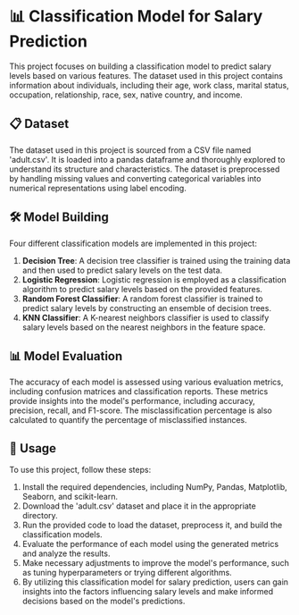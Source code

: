 # 📊 Classification Model for Salary Prediction

This project focuses on building a classification model to predict salary levels based on various features. The dataset used in this project contains information about individuals, including their age, work class, marital status, occupation, relationship, race, sex, native country, and income.

## 📋 Dataset
The dataset used in this project is sourced from a CSV file named 'adult.csv'. It is loaded into a pandas dataframe and thoroughly explored to understand its structure and characteristics. The dataset is preprocessed by handling missing values and converting categorical variables into numerical representations using label encoding.

## 🛠️ Model Building
Four different classification models are implemented in this project:

1. **Decision Tree**: A decision tree classifier is trained using the training data and then used to predict salary levels on the test data.
2. **Logistic Regression**: Logistic regression is employed as a classification algorithm to predict salary levels based on the provided features.
3. **Random Forest Classifier**: A random forest classifier is trained to predict salary levels by constructing an ensemble of decision trees.
4. **KNN Classifier**: A K-nearest neighbors classifier is used to classify salary levels based on the nearest neighbors in the feature space.

## 📊 Model Evaluation
The accuracy of each model is assessed using various evaluation metrics, including confusion matrices and classification reports. These metrics provide insights into the model's performance, including accuracy, precision, recall, and F1-score. The misclassification percentage is also calculated to quantify the percentage of misclassified instances.

## 🚀 Usage
To use this project, follow these steps:

1. Install the required dependencies, including NumPy, Pandas, Matplotlib, Seaborn, and scikit-learn.
2. Download the 'adult.csv' dataset and place it in the appropriate directory.
3. Run the provided code to load the dataset, preprocess it, and build the classification models.
4. Evaluate the performance of each model using the generated metrics and analyze the results.
5. Make necessary adjustments to improve the model's performance, such as tuning hyperparameters or trying different algorithms.
6. By utilizing this classification model for salary prediction, users can gain insights into the factors influencing salary levels and make informed decisions based on the model's predictions.
